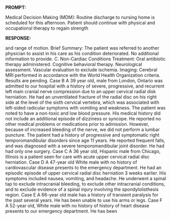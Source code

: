 **PROMPT:**

Medical Decision Making (MDM): Routine discharge to nursing home is scheduled for this afternoon. Patient should continue with physical and occupationsl therapy to regain strength

**RESPONSE:**

  and range of motion.  Brief Summary: The patient was referred to another physician to assist in his care as his condition deteriorated. No additional information to provide.  C. Non-Cardiac Conditions  Treatment:  Oral antibiotic therapy administered.  Cognitive behavioral therapy.  Neurological assessment.  Vascular evaluation to exclude ischemia.  Imaging:  Cerebral MRI performed in accordance with the World Health Organization criteria. Results are pending.  Case B  A 39 year old, male from London, Ontario was admitted to our hospital with a history of severe, progressive, and recurrent left main cranial nerve compression due to an upper cervical radial disk herniation. He had an unventilated fracture of the radial disc on his right side at the level of the sixth cervical vertebra, which was associated with left-sided radicular symptoms with vomiting and weakness.  The patient was noted to have a non-toxic and low blood pressure. His medical history did not include an additional episode of dizziness or syncope. He reported no other medical problems or medications prior to admission. However, because of increased bleeding of the nerve, we did not perform a lumbar puncture.  The patient had a history of progressive and symptomatic right temporomandibular disorders since age 11 years. He reported frequent falls, and was diagnosed with a severe temporomandibular joint disorder. He had had only one surgery.  Case C  A 36 year old, Hispanic male from Chicago, Illinois is a patient seen for care with acute upper cervical radial disc herniation.  Case D  A 47-year old White male with no history of cardiovascular disease presents to the emergency department. He had an episodic episode of upper cervical radial disc herniation 3 weeks earlier. His symptoms included nausea, vomiting, and headache.  He underwent a spinal tap to exclude intracranial bleeding, to exclude other intracranial conditions, and to exclude evidence of a spinal injury involving the spondylolisthesis region.  Case E  A 66-year old male has a history of transient paralysis for the past several years.  He has been unable to use his arms or legs.  Case F  A 52-year old, White male with no history of history of heart disease presents to our emergency department. He has been